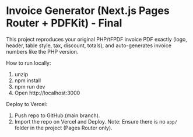 # Invoice Generator (Next.js Pages Router + PDFKit) - Final

This project reproduces your original PHP/tFPDF invoice PDF exactly (logo, header, table style, tax, discount, totals), and auto-generates invoice numbers like the PHP version.

How to run locally:
1. unzip
2. npm install
3. npm run dev
4. Open http://localhost:3000

Deploy to Vercel:
1. Push repo to GitHub (main branch).
2. Import the repo on Vercel and Deploy.
Note: Ensure there is no `app/` folder in the project (Pages Router only).
